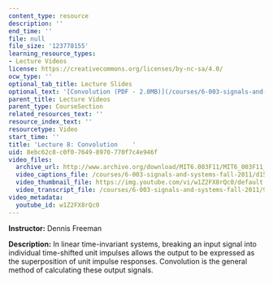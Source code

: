 ```yaml
---
content_type: resource
description: ''
end_time: ''
file: null
file_size: '123778155'
learning_resource_types:
- Lecture Videos
license: https://creativecommons.org/licenses/by-nc-sa/4.0/
ocw_type: ''
optional_tab_title: Lecture Slides
optional_text: '[Convolution (PDF - 2.0MB)](/courses/6-003-signals-and-systems-fall-2011/resources/mit6_003f11_lec08)'
parent_title: Lecture Videos
parent_type: CourseSection
related_resources_text: ''
resource_index_text: ''
resourcetype: Video
start_time: ''
title: 'Lecture 8: Convolution    '
uid: 8ebc62c8-c0f0-7649-8970-770f7c4e946f
video_files:
  archive_url: http://www.archive.org/download/MIT6.003F11/MIT6_003F11_lec08_300k.mp4
  video_captions_file: /courses/6-003-signals-and-systems-fall-2011/d15acd3c1f48534f81d5622db34db115_w1Z2FX8rQc0.vtt
  video_thumbnail_file: https://img.youtube.com/vi/w1Z2FX8rQc0/default.jpg
  video_transcript_file: /courses/6-003-signals-and-systems-fall-2011/9da2f48cf2e15b9dab6dc259444c369b_w1Z2FX8rQc0.pdf
video_metadata:
  youtube_id: w1Z2FX8rQc0
---
```


**Instructor:** Dennis Freeman

**Description:** In linear time-invariant systems, breaking an input signal into individual time-shifted unit impulses allows the output to be expressed as the superposition of unit impulse responses. Convolution is the general method of calculating these output signals.


